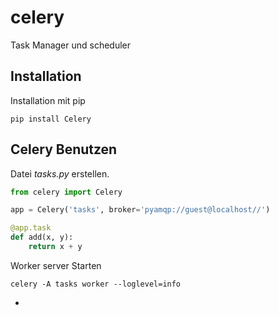 # celery

Task Manager und scheduler

## Installation

Installation mit pip

`pip install Celery`

## Celery Benutzen

Datei _tasks.py_ erstellen.

```py
from celery import Celery

app = Celery('tasks', broker='pyamqp://guest@localhost//')

@app.task
def add(x, y):
    return x + y
```

Worker server Starten

`celery -A tasks worker --loglevel=info`


* [](http://www.celeryproject.org/)